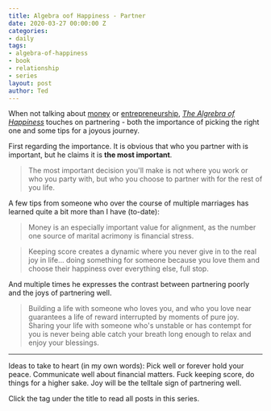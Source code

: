 ```yaml
---
title: Algebra oof Happiness - Partner
date: 2020-03-27 00:00:00 Z
categories:
- daily
tags:
- algebra-of-happiness
- book
- relationship
- series
layout: post
author: Ted
---
```


When not talking about [money](https://tedslocum.com/daily/2020/03/23/Algebra-Of-Happiness-Money) or [entrepreneurship](https://tedslocum.com/daily/2020/03/25/Algebra-Of-Happiness-Entrepreneur), _[The Algrebra of Happiness](https://tedslocum.com/daily/2020/03/21/Algebra-Of-Happiness-Intro)_ touches on partnering - both the importance of picking the right one and some tips for a joyous journey.

First regarding the importance. It is obvious that who you partner with is important, but he claims it is **the most important**.

> The most important decision you'll make is not where you work or who you party with, but who you choose to partner with for the rest of you life.

A few tips from someone who over the course of multiple marriages has learned quite a bit more than I have (to-date):

> Money is an especially important value for alignment, as the number one source of marital acrimony is financial stress.

> Keeping score creates a dynamic where you never give in to the real joy in life... doing something for someone because you love them and choose their happiness over everything else, full stop.

And multiple times he expresses the contrast between partnering poorly and the joys of partnering well.

> Building a life with someone who loves you, and who you love near guarantees a life of reward interrupted by moments of pure joy. Sharing your life with someone who's unstable or has contempt for you is never being able catch your breath long enough to relax and enjoy your blessings.

<hr />

Ideas to take to heart (in my own words): Pick well or forever hold your peace. Communicate well about financial matters. Fuck keeping score, do things for a higher sake. Joy will be the telltale sign of partnering well.

Click the tag under the title to read all posts in this series.
